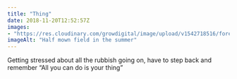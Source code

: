 ```yaml
---
title: "Thing"
date: 2018-11-20T12:52:57Z
images: 
- "https://res.cloudinary.com/growdigital/image/upload/v1542718516/forestgarden1.jpg"
imageAlt: "Half mown field in the summer"
---
```


Getting stressed about all the rubbish going on, have to step back and remember “All you can do is your thing”
